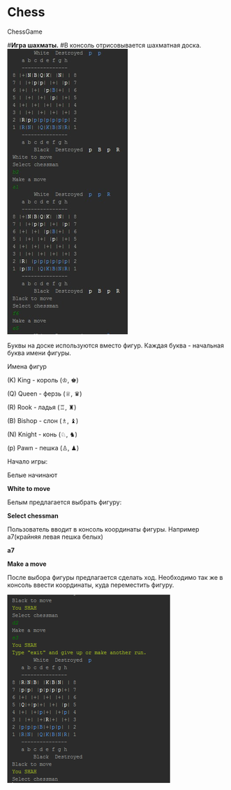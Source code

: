 # Chess
ChessGame

#**Игра шахматы.**
#В консоль отрисовывается шахматная доска. 
![Chess](https://github.com/IgorJavaSchool/Chess/blob/master/2016-07-17_171914.png)

Буквы на доске используются вместо фигур. Каждая буква - начальная буква имени фигуры.

Имена фигур

(K) King   - король (♔, ♚)

(Q) Queen  - ферзь  (♕, ♛)

(R) Rook   - ладья  (♖, ♜)

(B) Bishop - слон   (♗, ♝)

(N) Knight - конь   (♘, ♞)

(p) Pawn   - пешка  (♙, ♟)

Начало игры: 

Белые начинают

**White to move**

Белым предлагается выбрать фигуру:

**Select chessman**

Пользователь вводит в консоль координаты фигуры. Например а7(крайняя левая пешка белых)

**a7**

**Make a move**

После выбора фигуры предлагается сделать ход. Необходимо так же в консоль ввести координаты, куда переместить фигуру.

![Chess](https://github.com/IgorJavaSchool/Chess/blob/master/Mat.png)
